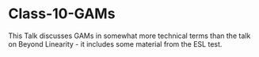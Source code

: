 # Class-10-GAMs
This Talk discusses GAMs in somewhat more technical terms than the talk on Beyond Linearity - it includes some material from the ESL test.
